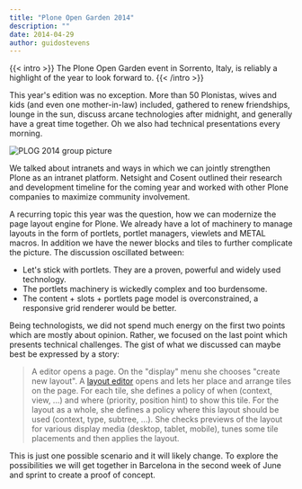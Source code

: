 ```yaml
---
title: "Plone Open Garden 2014"
description: ""
date: 2014-04-29
author: guidostevens
---
```


{{< intro >}}
The Plone Open Garden event in Sorrento, Italy, is reliably a highlight of the year to look forward to.
{{< /intro >}}

This year's edition was no exception. More than 50 Plonistas, wives and kids (and even one mother-in-law) included,
gathered to renew friendships, lounge in the sun, discuss arcane technologies after midnight,
and generally have a great time together. Oh we also had technical presentations every morning.

![PLOG 2014 group picture](/img/plog2014.jpg)

We talked about intranets and ways in which we can jointly strengthen Plone as an intranet platform.
Netsight and Cosent outlined their research and development timeline for the coming year
and worked with other Plone companies to maximize community involvement.

A recurring topic this year was the question, how we can modernize the page layout engine for Plone.
We already have a lot of machinery to manage layouts in the form of portlets, portlet managers, viewlets and
METAL macros. In addition we have the newer blocks and tiles to further complicate the picture.
The discussion oscillated between:

* Let's stick with portlets. They are a proven, powerful and widely used technology.
* The portlets machinery is wickedly complex and too burdensome.
* The content + slots + portlets page model is overconstrained, a responsive grid renderer would be better.

Being technologists, we did not spend much energy on the first two points which are mostly about opinion.
Rather, we focused on the last point which presents technical challenges.
The gist of what we discussed can maybe best be expressed by a story:

> A editor opens a page. On the "display" menu she chooses "create new layout". A [layout editor](http://quick.as/xrn4tleo) opens and lets her place and arrange tiles on the page. For each tile, she defines a policy of when (context, view, ...) and where (priority, position hint) to show this tile. For the layout as a whole, she defines a policy where this layout should be used (context, type, subtree, ...). She checks previews of the layout for various display media (desktop, tablet, mobile), tunes some tile placements and then applies the layout.

This is just one possible scenario and it will likely change. To explore the possibilities
we will get together in Barcelona in the second week of June and sprint to create a proof of concept.
